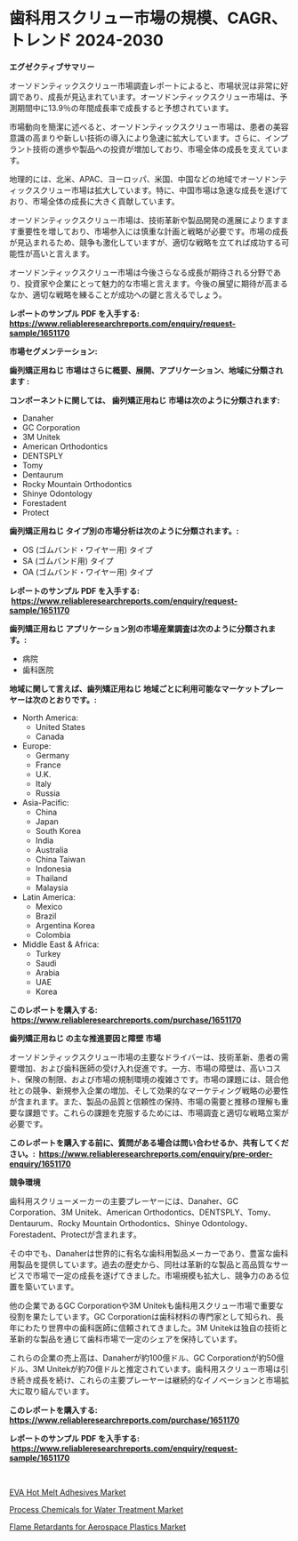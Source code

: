 <p><h1>歯科用スクリュー市場の規模、CAGR、トレンド 2024-2030</h1></p><p><strong>エグゼクティブサマリー</strong></p>
<p><p>オーソドンティックスクリュー市場調査レポートによると、市場状況は非常に好調であり、成長が見込まれています。オーソドンティックスクリュー市場は、予測期間中に13.9％の年間成長率で成長すると予想されています。</p><p>市場動向を簡潔に述べると、オーソドンティックスクリュー市場は、患者の美容意識の高まりや新しい技術の導入により急速に拡大しています。さらに、インプラント技術の進歩や製品への投資が増加しており、市場全体の成長を支えています。</p><p>地理的には、北米、APAC、ヨーロッパ、米国、中国などの地域でオーソドンティックスクリュー市場は拡大しています。特に、中国市場は急速な成長を遂げており、市場全体の成長に大きく貢献しています。</p><p>オーソドンティックスクリュー市場は、技術革新や製品開発の進展によりますます重要性を増しており、市場参入には慎重な計画と戦略が必要です。市場の成長が見込まれるため、競争も激化していますが、適切な戦略を立てれば成功する可能性が高いと言えます。</p><p>オーソドンティックスクリュー市場は今後さらなる成長が期待される分野であり、投資家や企業にとって魅力的な市場と言えます。今後の展望に期待が高まるなか、適切な戦略を練ることが成功への鍵と言えるでしょう。</p></p>
<p><strong>レポートのサンプル PDF を入手する: <a href="https://www.reliableresearchreports.com/enquiry/request-sample/1651170">https://www.reliableresearchreports.com/enquiry/request-sample/1651170</a></strong></p>
<p><strong>市場セグメンテーション:</strong></p>
<p><strong> 歯列矯正用ねじ 市場はさらに概要、展開、アプリケーション、地域に分類されます :</strong></p>
<p><strong>コンポーネントに関しては、 歯列矯正用ねじ 市場は次のように分類されます: &nbsp;</strong></p>
<p><ul><li>Danaher</li><li>GC Corporation</li><li>3M Unitek</li><li>American Orthodontics</li><li>DENTSPLY</li><li>Tomy</li><li>Dentaurum</li><li>Rocky Mountain Orthodontics</li><li>Shinye Odontology</li><li>Forestadent</li><li>Protect</li></ul></p>
<p><strong> 歯列矯正用ねじ タイプ別の市場分析は次のように分類されます。:</strong></p>
<p><ul><li>OS (ゴムバンド・ワイヤー用) タイプ</li><li>SA (ゴムバンド用) タイプ</li><li>OA (ゴムバンド・ワイヤー用) タイプ</li></ul></p>
<p><strong>レポートのサンプル PDF を入手する: &nbsp;<a href="https://www.reliableresearchreports.com/enquiry/request-sample/1651170">https://www.reliableresearchreports.com/enquiry/request-sample/1651170</a></strong></p>
<p><strong> 歯列矯正用ねじ アプリケーション別の市場産業調査は次のように分類されます。:</strong></p>
<p><ul><li>病院</li><li>歯科医院</li></ul></p>
<p><strong>地域に関して言えば、歯列矯正用ねじ 地域ごとに利用可能なマーケットプレーヤーは次のとおりです。:</strong></p>
<p><ul>
    <li>
        North America:
        <ul>
            <li>United States</li>
            <li>Canada</li>
        </ul>
    </li>
    <li>
        Europe:
        <ul>
            <li>Germany</li>
            <li>France</li>
            <li>U.K.</li>
            <li>Italy</li>
            <li>Russia</li>
        </ul>
    </li>
    <li>
        Asia-Pacific:
        <ul>
            <li>China</li>
            <li>Japan</li>
            <li>South Korea</li>
            <li>India</li>
            <li>Australia</li>
            <li>China Taiwan</li>
            <li>Indonesia</li>
            <li>Thailand</li>
            <li>Malaysia</li>
        </ul>
    </li>
    <li>
        Latin America:
        <ul>
            <li>Mexico</li>
            <li>Brazil</li>
            <li>Argentina Korea</li>
            <li>Colombia</li>
        </ul>
    </li>
    <li>
        Middle East & Africa:
        <ul>
            <li>Turkey</li>
            <li>Saudi</li>
            <li>Arabia</li>
            <li>UAE</li>
            <li>Korea</li>
        </ul>
    </li>
    </ul></p>
<p><strong>このレポートを購入する: &nbsp;<a href="https://www.reliableresearchreports.com/purchase/1651170">https://www.reliableresearchreports.com/purchase/1651170</a></strong></p>
<p><strong>歯列矯正用ねじ の主な推進要因と障壁 市場</strong></p>
<p><p>オーソドンティックスクリュー市場の主要なドライバーは、技術革新、患者の需要増加、および歯科医師の受け入れ促進です。一方、市場の障壁は、高いコスト、保険の制限、および市場の規制環境の複雑さです。市場の課題には、競合他社との競争、新規参入企業の増加、そして効果的なマーケティング戦略の必要性が含まれます。また、製品の品質と信頼性の保持、市場の需要と推移の理解も重要な課題です。これらの課題を克服するためには、市場調査と適切な戦略立案が必要です。</p></p>
<p><strong>このレポートを購入する前に、質問がある場合は問い合わせるか、共有してください。:&nbsp; <a href="https://www.reliableresearchreports.com/enquiry/pre-order-enquiry/1651170">https://www.reliableresearchreports.com/enquiry/pre-order-enquiry/1651170</a></strong></p>
<p><strong>競争環境</strong></p>
<p><p>歯科用スクリューメーカーの主要プレーヤーには、Danaher、GC Corporation、3M Unitek、American Orthodontics、DENTSPLY、Tomy、Dentaurum、Rocky Mountain Orthodontics、Shinye Odontology、Forestadent、Protectが含まれます。 </p><p>その中でも、Danaherは世界的に有名な歯科用製品メーカーであり、豊富な歯科用製品を提供しています。過去の歴史から、同社は革新的な製品と高品質なサービスで市場で一定の成長を遂げてきました。市場規模も拡大し、競争力のある位置を築いています。</p><p>他の企業であるGC Corporationや3M Unitekも歯科用スクリュー市場で重要な役割を果たしています。GC Corporationは歯科材料の専門家として知られ、長年にわたり世界中の歯科医師に信頼されてきました。3M Unitekは独自の技術と革新的な製品を通じて歯科市場で一定のシェアを保持しています。</p><p>これらの企業の売上高は、Danaherが約100億ドル、GC Corporationが約50億ドル、3M Unitekが約70億ドルと推定されています。歯科用スクリュー市場は引き続き成長を続け、これらの主要プレーヤーは継続的なイノベーションと市場拡大に取り組んでいます。</p></p>
<p><strong>このレポートを購入する: &nbsp; <a href="https://www.reliableresearchreports.com/purchase/1651170">https://www.reliableresearchreports.com/purchase/1651170</a></strong></p>
<p><strong>レポートのサンプル PDF を入手する: &nbsp;<a href="https://www.reliableresearchreports.com/enquiry/request-sample/1651170">https://www.reliableresearchreports.com/enquiry/request-sample/1651170</a></strong><strong></strong></p>
<p>&nbsp;</p>
<p><p><a href="https://metal-farmhouse-e95.notion.site/EVA-Hot-Melt-Adhesives-Market-Furnish-Information-about-Market-Size-Market-Share-Market-Dynamics--0f4b314f40574c3bb5c8634434c58a92">EVA Hot Melt Adhesives Market</a></p><p><a href="https://gratis-rainforest-2ca.notion.site/Process-Chemicals-for-Water-Treatment-Market-Size-Growing-and-Forecasted-for-period-from-2024-2031-1b2b7df69cb845b7acbca140b2dbbdd4">Process Chemicals for Water Treatment Market</a></p><p><a href="https://crocus-run-b5a.notion.site/Flame-Retardants-for-Aerospace-Plastics-Market-Offer-Valuable-Insights-into-Market-Size-Market-Shar-dd70522d533e4becb7901b7431889099">Flame Retardants for Aerospace Plastics Market</a></p></p>